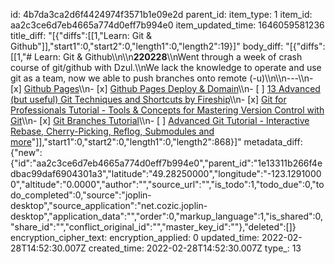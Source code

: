 id: 4b7da3ca2d6f4424974f3571b1e09e2d
parent_id: 
item_type: 1
item_id: aa2c3ce6d7eb4665a774d0eff7b994e0
item_updated_time: 1646059581236
title_diff: "[{\"diffs\":[[1,\"Learn: Git & Github\"]],\"start1\":0,\"start2\":0,\"length1\":0,\"length2\":19}]"
body_diff: "[{\"diffs\":[[1,\"# Learn: Git & Github\\\n\\\n**220228**\\\nWent through a week of crash course of git/github with Dzul.\\\nWe lack the knowledge to operate and use git as a team, now we able to push branches onto remote (-u)\\\n\\\n---\\\n- [x] [Github Pages](https://docs.github.com/en/pages/getting-started-with-github-pages/about-github-pages)\\\n- [x] [Github Pages Deploy & Domain](https://www.youtube.com/watch?v=SKXkC4SqtRk)\\\n- [ ] [13 Advanced (but useful) Git Techniques and Shortcuts by Fireship](https://www.youtube.com/watch?v=ecK3EnyGD8o)\\\n- [x] [Git for Professionals Tutorial - Tools & Concepts for Mastering Version Control with Git](https://www.youtube.com/watch?v=Uszj_k0DGsg)\\\n- [x] [Git Branches Tutorial](https://www.youtube.com/watch?v=e2IbNHi4uCI)\\\n- [ ] [Advanced Git Tutorial - Interactive Rebase, Cherry-Picking, Reflog, Submodules and more](https://www.youtube.com/watch?v=qsTthZi23VE)\"]],\"start1\":0,\"start2\":0,\"length1\":0,\"length2\":868}]"
metadata_diff: {"new":{"id":"aa2c3ce6d7eb4665a774d0eff7b994e0","parent_id":"1e13311b266f4edbac99daf6904301a3","latitude":"49.28250000","longitude":"-123.12910000","altitude":"0.0000","author":"","source_url":"","is_todo":1,"todo_due":0,"todo_completed":0,"source":"joplin-desktop","source_application":"net.cozic.joplin-desktop","application_data":"","order":0,"markup_language":1,"is_shared":0,"share_id":"","conflict_original_id":"","master_key_id":""},"deleted":[]}
encryption_cipher_text: 
encryption_applied: 0
updated_time: 2022-02-28T14:52:30.007Z
created_time: 2022-02-28T14:52:30.007Z
type_: 13